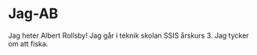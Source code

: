 # Jag-AB
Jag heter Albert Rollsby!
Jag går i teknik skolan SSIS årskurs 3.
Jag tycker om att fiska.
